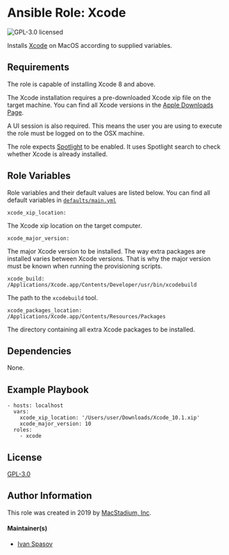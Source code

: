 # Ansible Role: Xcode

![GPL-3.0 licensed][badge-license]

Installs [Xcode][xcode] on MacOS according to supplied variables.

## Requirements

The role is capable of installing Xcode 8 and above.

The Xcode installation requires a pre-downloaded Xcode xip file on the target machine. You can find all Xcode versions in the [Apple Downloads Page][apple-downloads].

A UI session is also required. This means the user you are using to execute the role must be logged on to the OSX machine.

The role expects [Spotlight][spotlight] to be enabled. It uses Spotlight search to check whether Xcode is already installed.

## Role Variables

Role variables and their default values are listed below.
You can find all default variables in [`defaults/main.yml`](defaults/main.yml)

    xcode_xip_location:

The Xcode xip location on the target computer.

    xcode_major_version:

The major Xcode version to be installed. The way extra packages are installed varies between Xcode versions. That is why the major version must be known when running the provisioning scripts.

    xcode_build: /Applications/Xcode.app/Contents/Developer/usr/bin/xcodebuild

The path to the `xcodebuild` tool. 

    xcode_packages_location: /Applications/Xcode.app/Contents/Resources/Packages

The directory containing all extra Xcode packages to be installed.

## Dependencies

None.

## Example Playbook

    - hosts: localhost
      vars:
        xcode_xip_location: '/Users/user/Downloads/Xcode_10.1.xip'
        xcode_major_version: 10
      roles:
        - xcode

## License

[GPL-3.0][link-license]

## Author Information

This role was created in 2019 by [MacStadium, Inc][macstadium].

#### Maintainer(s)

- [Ivan Spasov](https://github.com/ispasov)

[macstadium]: https://www.macstadium.com/
[badge-license]: https://img.shields.io/badge/License-GPL3-green.svg
[link-license]: https://raw.githubusercontent.com/macstadium/ansible-role-xcode/master/LICENSE
[xcode]: https://developer.apple.com/xcode/
[apple-downloads]: https://developer.apple.com/download/more/
[spotlight]: https://support.apple.com/en-us/HT204014